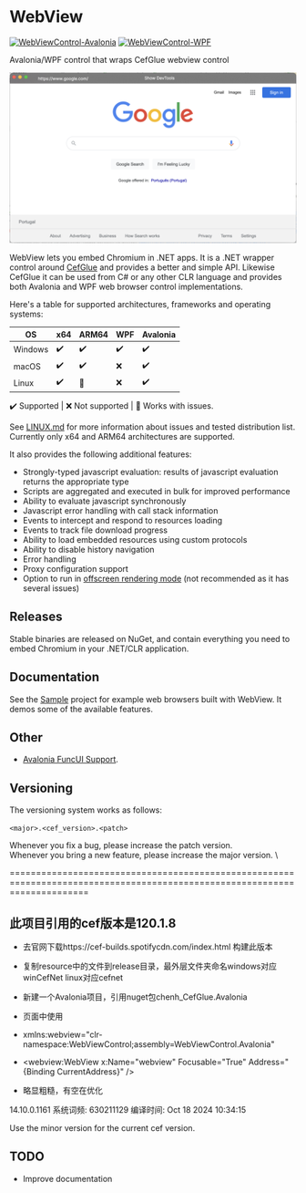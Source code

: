 # WebView
[![WebViewControl-Avalonia](https://img.shields.io/nuget/v/WebViewControl-Avalonia.svg?style=flat&label=WebView-Avalonia)](https://www.nuget.org/packages/WebViewControl-Avalonia/)
[![WebViewControl-WPF](https://img.shields.io/nuget/v/WebViewControl-WPF.svg?style=flat&label=WebView-WPF)](https://www.nuget.org/packages/WebViewControl-WPF/)

Avalonia/WPF control that wraps CefGlue webview control

![Screenshot](./SampleWebView.Avalonia/screenshot.png)

WebView lets you embed Chromium in .NET apps. It is a .NET wrapper control around [CefGlue](https://github.com/OutSystems/CefGlue) and provides a better and simple API. Likewise CefGlue it can be used from C# or any other CLR language and provides both Avalonia and WPF web browser control implementations. 

Here's a table for supported architectures, frameworks and operating systems:

| OS      | x64 | ARM64 | WPF | Avalonia |
|---------|-----|-------|-----|----------|
| Windows | ✔️  | ✔️      | ✔️   | ✔️        |
| macOS   | ✔️  | ✔️      | ❌  | ✔️        |
| Linux   | ✔️  | 🔘     | ❌  | ✔️        |

✔️ Supported | ❌ Not supported | 🔘 Works with issues.

See [LINUX.md](https://github.com/OutSystems/CefGlue/blob/main/LINUX.md) for more information about issues and tested distribution list. 
Currently only x64 and ARM64 architectures are supported.

It also provides the following additional features:
- Strongly-typed javascript evaluation: results of javascript evaluation returns the appropriate type
- Scripts are aggregated and executed in bulk for improved performance
- Ability to evaluate javascript synchronously
- Javascript error handling with call stack information
- Events to intercept and respond to resources loading
- Events to track file download progress
- Ability to load embedded resources using custom protocols
- Ability to disable history navigation
- Error handling
- Proxy configuration support
- Option to run in [offscreen rendering mode](https://bitbucket.org/chromiumembedded/cef/wiki/GeneralUsage#markdown-header-off-screen-rendering) (not recommended as it has several issues)

## Releases
Stable binaries are released on NuGet, and contain everything you need to embed Chromium in your .NET/CLR application.

## Documentation
See the [Sample](SampleWebView.Avalonia) project for example web browsers built with WebView. It demos some of the available features.

## Other
- [Avalonia FuncUI Support](https://github.com/WhiteBlackGoose/MoreFuncUI#morefuncuiwebview). 

## Versioning
The versioning system works as follows:

`<major>.<cef_version>.<patch>`

Whenever you fix a bug, please increase the patch version. \
Whenever you bring a new feature, please increase the major version. \

===========================================================================================================================
## 此项目引用的cef版本是120.1.8
- 去官网下载https://cef-builds.spotifycdn.com/index.html 构建此版本
- 复制resource中的文件到release目录，最外层文件夹命名windows对应winCefNet linux对应cefnet
- 新建一个Avalonia项目，引用nuget包chenh_CefGlue.Avalonia
- 页面中使用
- xmlns:webview="clr-namespace:WebViewControl;assembly=WebViewControl.Avalonia"
- <webview:WebView x:Name="webview" Focusable="True" Address="{Binding CurrentAddress}" />

- 略显粗糙，有空在优化


14.10.0.1161
系统词频: 630211129
编译时间: Oct 18 2024 10:34:15

Use the minor version for the current cef version.

## TODO
- Improve documentation
